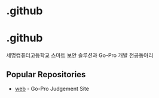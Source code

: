 # .github
# .github

세명컴퓨터고등학교 스마트 보안 솔루션과 Go-Pro 개발 전공동아리

## Popular Repositories
- [web](https://smc-gopro.net) - Go-Pro Judgement Site

